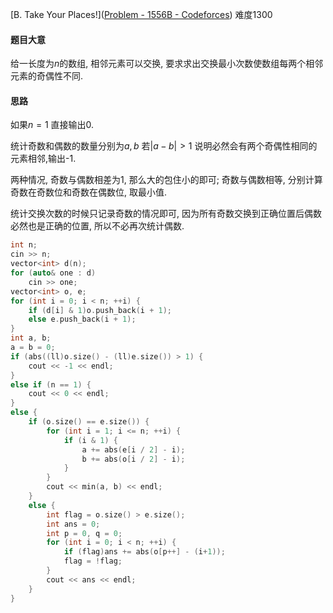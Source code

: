 [B. Take Your Places!]([Problem - 1556B - Codeforces](https://codeforces.com/problemset/problem/1556/B)) 难度1300

#### 题目大意

给一长度为$n$的数组, 相邻元素可以交换, 要求求出交换最小次数使数组每两个相邻元素的奇偶性不同.

#### 思路

如果$n=1$ 直接输出0.

统计奇数和偶数的数量分别为$a,b$ 若$|a-b|>1$ 说明必然会有两个奇偶性相同的元素相邻,输出-1.

两种情况, 奇数与偶数相差为1, 那么大的包住小的即可; 奇数与偶数相等, 分别计算奇数在奇数位和奇数在偶数位, 取最小值.

统计交换次数的时候只记录奇数的情况即可, 因为所有奇数交换到正确位置后偶数必然也是正确的位置, 所以不必再次统计偶数.

```c++
int n;
cin >> n;
vector<int> d(n);
for (auto& one : d)
    cin >> one;
vector<int> o, e;
for (int i = 0; i < n; ++i) {
    if (d[i] & 1)o.push_back(i + 1);
    else e.push_back(i + 1);
}
int a, b;
a = b = 0;
if (abs((ll)o.size() - (ll)e.size()) > 1) {
    cout << -1 << endl;
}
else if (n == 1) {
    cout << 0 << endl;
}
else {
    if (o.size() == e.size()) {
        for (int i = 1; i <= n; ++i) {
            if (i & 1) {
                a += abs(e[i / 2] - i);
                b += abs(o[i / 2] - i);
            }
        }
        cout << min(a, b) << endl;
    }
    else {
        int flag = o.size() > e.size();
        int ans = 0;
        int p = 0, q = 0;
        for (int i = 0; i < n; ++i) {
            if (flag)ans += abs(o[p++] - (i+1));
            flag = !flag;
        }
        cout << ans << endl;
    }
}
```

